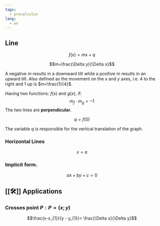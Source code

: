 ```yaml
---
tags:
  - precalculus
lang:
  - en
---
```


## Line

$$f(x)=mx+q$$

$$m=\frac{\Delta y}{\Delta x}$$

A negative $m$ results in a downward tilt while a positive $m$ results in an upward tilt. Also defined as the movement on the $x$ and $y$ axes, i.e. 4 to the right and 1 up is $m=\frac{1}{4}$.

Having two functions: $f(x)$ and $g(x)$, if:
$$m_{f} \cdot m_{g} = -1$$The two lines are **perpendicular**.

$$q = f(0)$$

The variable $q$ is responsible for the vertical translation of the graph.
### Horizontal Lines

$$x=a$$

### Implicit form.

$$ax + by + c = 0$$

## [[🛠️]] Applications
### Crosses point $P: P=(x;y)$

$$\frac{x-x_{1}}{y - y_{1}}= \frac{\Delta x}{\Delta y}$$
